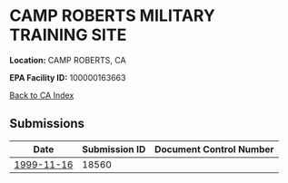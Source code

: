 # CAMP ROBERTS MILITARY TRAINING SITE

**Location:** CAMP ROBERTS, CA

**EPA Facility ID:** 100000163663

[Back to CA Index](../../index.md)

## Submissions

| Date | Submission ID | Document Control Number |
|------|--------------|-------------------------|
| [1999-11-16](submissions/18560.md) | 18560 |  |
